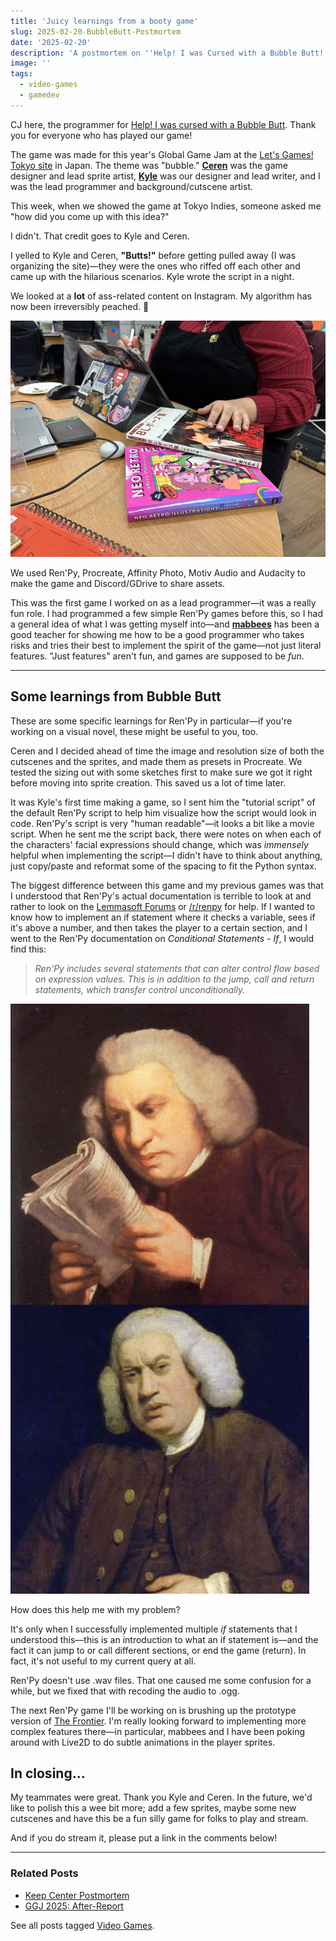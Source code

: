 ```yaml
---
title: 'Juicy learnings from a booty game'
slug: 2025-02-20-BubbleButt-Postmortem
date: '2025-02-20'
description: 'A postmortem on ''Help! I was Cursed with a Bubble Butt!'' a game about big butts and self-acceptance.'
image: ''
tags:
  - video-games
  - gamedev
---
```


CJ here, the programmer for [Help! I was cursed with a Bubble Butt](https://illuminesce.itch.io/bubble-butt). Thank you for everyone who has played our game!

The game was made for this year's Global Game Jam at the [Let's Games! Tokyo site](/blog/posts/2025-01-29-GGJ25/) in Japan. The theme was "bubble." [**Ceren**](https://x.com/cerengunes) was the game designer and lead sprite artist, [**Kyle**](https://bsky.app/profile/mrkn1v3s.bsky.social) was our designer and lead writer, and I was the lead programmer and background/cutscene artist.

This week, when we showed the game at Tokyo Indies, someone asked me "how did you come up with this idea?"

I didn't. That credit goes to Kyle and Ceren.

I yelled to Kyle and Ceren, **"Butts!"** before getting pulled away (I was organizing the site)—they were the ones who riffed off each other and came up with the hilarious scenarios. Kyle wrote the script in a night.

We looked at a **lot** of ass-related content on Instagram. My algorithm has now been irreversibly peached. 🍑

![A person's hand resting on "BL Poses" and a "Neo Retro" book. Also inspiring us were some books on BL, a Neo Retro illustration book, and a specific character from Dramatical Murder's badonkadonk (now canon).](bb.png)

We used Ren'Py, Procreate, Affinity Photo, Motiv Audio and Audacity to make the game and Discord/GDrive to share assets.

This was the first game I worked on as a lead programmer—it was a really fun role. I had programmed a few simple Ren'Py games before this, so I had a general idea of what I was getting myself into—and [**mabbees**](https://mabbees.itch.io/) has been a good teacher for showing me how to be a good programmer who takes risks and tries their best to implement the spirit of the game—not just literal features. "Just features" aren't fun, and games are supposed to be *fun*.

---

## Some learnings from Bubble Butt

These are some specific learnings for Ren'Py in particular—if you're working on a visual novel, these might be useful to you, too.

Ceren and I decided ahead of time the image and resolution size of both the cutscenes and the sprites, and made them as presets in Procreate. We tested the sizing out with some sketches first to make sure we got it right before moving into sprite creation. This saved us a lot of time later.

It was Kyle's first time making a game, so I sent him the "tutorial script" of the default Ren'Py script to help him visualize how the script would look in code.  Ren'Py's script is very "human readable"—it looks a bit like a movie script. When he sent me the script back, there were notes on when each of the characters' facial expressions should change, which was *immensely* helpful when implementing the script—I didn't have to think about anything, just copy/paste and reformat some of the spacing to fit the Python syntax.

The biggest difference between this game and my previous games was that I understood that Ren'Py's actual documentation is terrible to look at and rather to look on the [Lemmasoft Forums](https://lemmasoft.renai.us/forums/) or [/r/renpy](https://www.reddit.com/r/RenPy/) for help. If I wanted to know how to implement an if statement where it checks a variable, sees if it's above a number, and then takes the player to a certain section, and I went to the Ren'Py documentation on *Conditional Statements - If*, I would find this:

> *Ren'Py includes several statements that can alter control flow based on expression values. This is in addition to the jump, call and return statements, which transfer control unconditionally.*

![A meme of a man looking at a paper and then looking up, confused.](wtf.png)

How does this help me with my problem?

It's only when I successfully implemented multiple *if* statements that I understood this—this is an introduction to what an if statement is—and the fact it can jump to or call different sections, or end the game (return). In fact, it's not useful to my current query at all.

Ren'Py doesn't use .wav files. That one caused me some confusion for a while, but we fixed that with recoding the audio to .ogg.

The next Ren'Py game I'll be working on is brushing up the prototype version of [The Frontier](https://illuminesce.itch.io/the-frontier). I'm really looking forward to implementing more complex features there—in particular, mabbees and I have been poking around with Live2D to do subtle animations in the player sprites.

## In closing...

My teammates were great. Thank you Kyle and Ceren. In the future, we'd like to polish this a wee bit more; add a few sprites, maybe some new cutscenes and have this be a fun silly game for folks to play and stream.

And if you do stream it, please put a link in the comments below!

---

### Related Posts

- [Keep Center Postmortem](/blog/posts/2024-07-01-Keep-Center-Postmortem/)
- [GGJ 2025: After-Report](/blog/posts/2025-01-29-GGJ25)

See all posts tagged [Video Games](/tags/video-games/).
